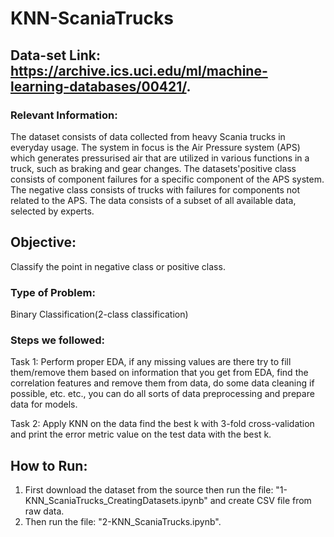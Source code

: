 # KNN-ScaniaTrucks
## Data-set Link: https://archive.ics.uci.edu/ml/machine-learning-databases/00421/.
### Relevant Information:
The dataset consists of data collected from heavy Scania trucks in everyday usage. The system in focus is the Air Pressure system (APS) which generates pressurised air that are utilized in various functions in a truck, such as braking and gear changes. The datasets'positive class consists of component failures for a specific component of the APS system. The negative class consists of trucks with failures for components not related to the APS. The data consists of a subset of all available data, selected by experts. 
## Objective:
Classify the point in negative class or positive class.
### Type of Problem:
Binary Classification(2-class classification)
### Steps we followed:
Task 1: Perform proper EDA, if any missing values are there try to fill them/remove them based on information that you get from EDA, find the correlation features and remove them from data, do some data cleaning if possible, etc. etc., you can do all sorts of data preprocessing and prepare data for models.

Task 2: Apply KNN on the data find the best k with 3-fold cross-validation and print the error metric value on the test data with the best k.

## How to Run:
1. First download the dataset from the source then run the file: "1-KNN_ScaniaTrucks_CreatingDatasets.ipynb" and create CSV file from raw data.
2. Then run the file: "2-KNN_ScaniaTrucks.ipynb".
